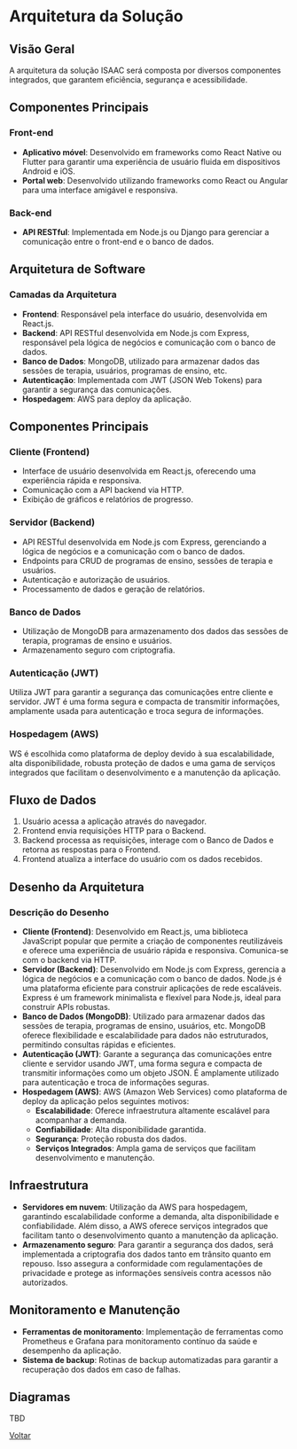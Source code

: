 # Arquitetura da Solução

## Visão Geral
A arquitetura da solução ISAAC será composta por diversos componentes integrados, que garantem eficiência, segurança e acessibilidade.

## Componentes Principais

### Front-end
- **Aplicativo móvel**: Desenvolvido em frameworks como React Native ou Flutter para garantir uma experiência de usuário fluida em dispositivos Android e iOS.
- **Portal web**: Desenvolvido utilizando frameworks como React ou Angular para uma interface amigável e responsiva.

### Back-end
- **API RESTful**: Implementada em Node.js ou Django para gerenciar a comunicação entre o front-end e o banco de dados.

## Arquitetura de Software

### Camadas da Arquitetura
- **Frontend**: Responsável pela interface do usuário, desenvolvida em React.js.
- **Backend**: API RESTful desenvolvida em Node.js com Express, responsável pela lógica de negócios e comunicação com o banco de dados.
- **Banco de Dados**: MongoDB, utilizado para armazenar dados das sessões de terapia, usuários, programas de ensino, etc.
- **Autenticação**: Implementada com JWT (JSON Web Tokens) para garantir a segurança das comunicações.
- **Hospedagem**: AWS para deploy da aplicação.

## Componentes Principais

### Cliente (Frontend)
- Interface de usuário desenvolvida em React.js, oferecendo uma experiência rápida e responsiva.
- Comunicação com a API backend via HTTP.
- Exibição de gráficos e relatórios de progresso.

### Servidor (Backend)
- API RESTful desenvolvida em Node.js com Express, gerenciando a lógica de negócios e a comunicação com o banco de dados.
- Endpoints para CRUD de programas de ensino, sessões de terapia e usuários.
- Autenticação e autorização de usuários.
- Processamento de dados e geração de relatórios.

### Banco de Dados
- Utilização de MongoDB para armazenamento dos dados das sessões de terapia, programas de ensino e usuários.
- Armazenamento seguro com criptografia.

### Autenticação (JWT)
Utiliza JWT para garantir a segurança das comunicações entre cliente e servidor. JWT é uma forma segura e compacta de transmitir informações, amplamente usada para autenticação e troca segura de informações.

### Hospedagem (AWS)
WS é escolhida como plataforma de deploy devido à sua escalabilidade, alta disponibilidade, robusta proteção de dados e uma gama de serviços integrados que facilitam o desenvolvimento e a manutenção da aplicação.


## Fluxo de Dados
1. Usuário acessa a aplicação através do navegador.
2. Frontend envia requisições HTTP para o Backend.
3. Backend processa as requisições, interage com o Banco de Dados e retorna as respostas para o Frontend.
4. Frontend atualiza a interface do usuário com os dados recebidos.

## Desenho da Arquitetura

### Descrição do Desenho

- **Cliente (Frontend)**: Desenvolvido em React.js, uma biblioteca JavaScript popular que permite a criação de componentes reutilizáveis e oferece uma experiência de usuário rápida e responsiva. Comunica-se com o backend via HTTP.
- **Servidor (Backend)**: Desenvolvido em Node.js com Express, gerencia a lógica de negócios e a comunicação com o banco de dados. Node.js é uma plataforma eficiente para construir aplicações de rede escaláveis. Express é um framework minimalista e flexível para Node.js, ideal para construir APIs robustas.
- **Banco de Dados (MongoDB)**: Utilizado para armazenar dados das sessões de terapia, programas de ensino, usuários, etc. MongoDB oferece flexibilidade e escalabilidade para dados não estruturados, permitindo consultas rápidas e eficientes.
- **Autenticação (JWT)**: Garante a segurança das comunicações entre cliente e servidor usando JWT, uma forma segura e compacta de transmitir informações como um objeto JSON. É amplamente utilizado para autenticação e troca de informações seguras.
- **Hospedagem (AWS)**: AWS (Amazon Web Services) como plataforma de deploy da aplicação pelos seguintes motivos:
  - **Escalabilidade**: Oferece infraestrutura altamente escalável para acompanhar a demanda.
  - **Confiabilidade**: Alta disponibilidade garantida.
  - **Segurança**: Proteção robusta dos dados.
  - **Serviços Integrados**: Ampla gama de serviços que facilitam desenvolvimento e manutenção.

## Infraestrutura
- **Servidores em nuvem**: Utilização da AWS para hospedagem, garantindo escalabilidade conforme a demanda, alta disponibilidade e confiabilidade. Além disso, a AWS oferece serviços integrados que facilitam tanto o desenvolvimento quanto a manutenção da aplicação.
- **Armazenamento seguro**: Para garantir a segurança dos dados, será implementada a criptografia dos dados tanto em trânsito quanto em repouso. Isso assegura a conformidade com regulamentações de privacidade e protege as informações sensíveis contra acessos não autorizados.

## Monitoramento e Manutenção

- **Ferramentas de monitoramento**: Implementação de ferramentas como Prometheus e Grafana para monitoramento contínuo da saúde e desempenho da aplicação.
- **Sistema de backup**: Rotinas de backup automatizadas para garantir a recuperação dos dados em caso de falhas.

## Diagramas
TBD

[Voltar](index.md)
